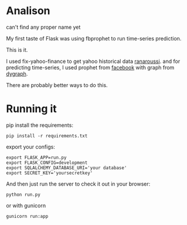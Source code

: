 Analison
===================
can't find any proper name yet


My first taste of Flask was using fbprophet to run time-series prediction.

This is it.

I used fix-yahoo-finance to get yahoo historical data [ranaroussi](https://github.com/ranaroussi).
and for predicting time-series, I used prophet from [facebook](https://facebook.github.io/prophet) with graph from [dygraph](https://github.com/danvk/dygraphs).

There are probably better ways to do this.


Running it
=================
pip install the requirements:

```
pip install -r requirements.txt
```

export your configs:

```
export FLASK_APP=run.py
export FLASK_CONFIG=development
export SQLALCHEMY_DATABASE_URI='your database'
export SECRET_KEY='yoursecretkey'
```

And then just run the server to check it out in your browser:

```
python run.py
```
or with gunicorn

```
gunicorn run:app
```
